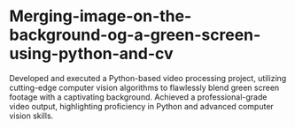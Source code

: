 # Merging-image-on-the-background-og-a-green-screen-using-python-and-cv
Developed and executed a Python-based video processing project, utilizing cutting-edge computer
vision algorithms to flawlessly blend green screen footage with a captivating background.
Achieved a professional-grade video output, highlighting proficiency in Python and advanced
computer vision skills.
